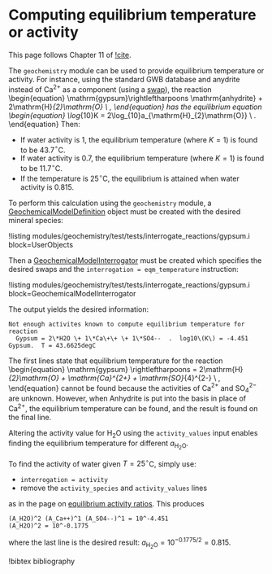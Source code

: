 # Computing equilibrium temperature or activity

This page follows Chapter 11 of [!cite](bethke_2007).

The `geochemistry` module can be used to provide equilibrium temperature or activity.  For instance, using the standard GWB database and anydrite instead of Ca$^{2+}$ as a component (using a [swap](swap.md)), the reaction
\begin{equation}
\mathrm{gypsum}\rightleftharpoons \mathrm{anhydrite} + 2\mathrm{H}_{2}\mathrm{O} \ ,
\end{equation}
has the equilibrium equation
\begin{equation}
\log_{10}K = 2\log_{10}a_{\mathrm{H}_{2}\mathrm{O}} \ .
\end{equation}
Then:

- If water activity is 1, the equilibrium temperature (where $K=1$) is found to be 43.7$^{\circ}$C.
- If water activity is 0.7, the equilibrium temperature (where $K=1$) is found to be 11.7$^{\circ}$C.
- If the temperature is 25$^{\circ}$C, the equilibrium is attained when water activity is 0.815.

To perform this calculation using the `geochemistry` module, a [GeochemicalModelDefinition](GeochemicalModelDefinition.md) object must be created with the desired mineral species:

!listing modules/geochemistry/test/tests/interrogate_reactions/gypsum.i block=UserObjects

Then a [GeochemicalModelInterrogator](GeochemicalModelInterrogator.md) must be created which specifies the desired swaps and the `interrogation = eqm_temperature` instruction:

!listing modules/geochemistry/test/tests/interrogate_reactions/gypsum.i block=GeochemicalModelInterrogator

The output yields the desired information:

```
Not enough activites known to compute equilibrium temperature for reaction
  Gypsum = 2\*H2O \+ 1\*Ca\+\+ \+ 1\*SO4--  .  log10\(K\) = -4.451
Gypsum.  T = 43.6625degC
```

The first lines state that equilibrium temperature for the reaction
\begin{equation}
\mathrm{gypsum} \rightleftharpoons = 2\mathrm{H}_{2}\mathrm{O} + \mathrm{Ca}^{2+} + \mathrm{SO}_{4}^{2-} \ ,
\end{equation}
cannot be found because the activities of Ca$^{2+}$ and SO$_{4}^{2-}$ are unknown.  However, when Anhydrite is put into the basis in place of Ca$^{2+}$, the equilibrium temperature can be found, and the result is found on the final line.

Altering the activity value for H$_{2}$O using the `activity_values` input enables finding the equilibrium temperature for different $a_{\mathrm{H}_{2}\mathrm{O}}$.

To find the activity of water given $T=25^{\circ}$C, simply use:

- `interrogation = activity`
- remove the `activity_species` and `activity_values` lines

as in the page on [equilibrium activity ratios](activity_ratios.md).  This produces

```
(A_H2O)^2 (A_Ca++)^1 (A_SO4--)^1 = 10^-4.451
(A_H2O)^2 = 10^-0.1775
```

where the last line is the desired result: $a_{\mathrm{H}_{2}\mathrm{O}} = 10^{-0.1775/2} = 0.815$.


!bibtex bibliography